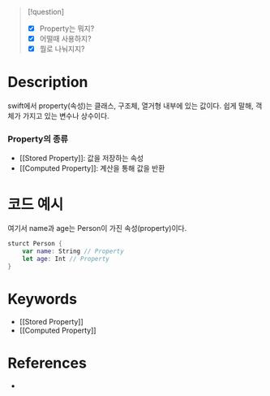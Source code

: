 

>[!question]
>- [x] Property는 뭐지?
>- [x] 어떨때 사용하지?
>- [x] 뭘로 나눠지지?
# Description
swift에서 property(속성)는 클래스, 구조체, 열거형 내부에 있는 값이다.
쉽게 말해, 객체가 가지고 있는 변수나 상수이다.

### Property의 종류
- [[Stored Property]]: 값을 저장하는 속성
- [[Computed Property]]: 계산을 통해 값을 반환

# 코드 예시
여기서 name과 age는 Person이 가진 속성(property)이다.
```swift
sturct Person {
	var name: String // Property
	let age: Int // Property
}
```

# Keywords
- [[Stored Property]]
- [[Computed Property]]
# References
- 
